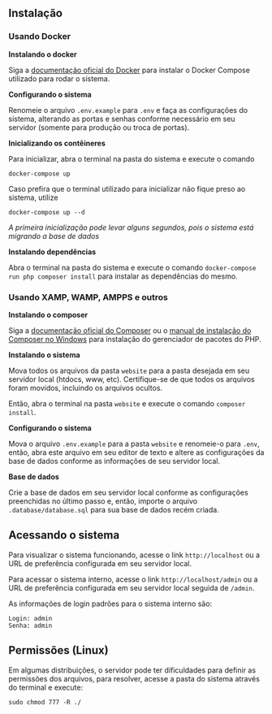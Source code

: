 ## Instalação

### Usando Docker

**Instalando o docker**

Siga a [documentação oficial do Docker](https://docs.docker.com/compose/install/) para instalar o Docker Compose utilizado para rodar o sistema.

**Configurando o sistema**

Renomeie o arquivo `.env.example` para `.env` e faça as configurações do sistema, alterando as portas e senhas conforme necessário em seu servidor (somente para produção ou troca de portas).

**Inicializando os contêineres**

Para inicializar, abra o terminal na pasta do sistema e execute o comando
```
docker-compose up
```

Caso prefira que o terminal utilizado para inicializar não fique preso ao sistema, utilize
```
docker-compose up --d
```

*A primeira inicialização pode levar alguns segundos, pois o sistema está migrando a base de dados*

**Instalando dependências**

Abra o terminal na pasta do sistema e execute o comando `docker-compose run php composer install` para instalar as dependências do mesmo.

### Usando XAMP, WAMP, AMPPS e outros

**Instalando o composer**

Siga a [documentação oficial do Composer](https://getcomposer.org/download/) ou o [manual de instalação do Composer no Windows](https://medium.com/@marcos.paegle/php-moderno-instalando-o-composer-windows-d45c29ba1fe1) para instalação do gerenciador de pacotes do PHP.

**Instalando o sistema**

Mova todos os arquivos da pasta `website` para a pasta desejada em seu servidor local (htdocs, www, etc). Certifique-se de que todos os arquivos foram movidos, incluindo os arquivos ocultos.

Então, abra o terminal na pasta `website` e execute o comando `composer install`.

**Configurando o sistema**

Mova o arquivo `.env.example` para a pasta `website` e renomeie-o para `.env`, então, abra este arquivo em seu editor de texto e altere as configurações da base de dados conforme as informações de seu servidor local.

**Base de dados**

Crie a base de dados em seu servidor local conforme as configurações preenchidas no último passo e, então, importe o arquivo `.database/database.sql` para sua base de dados recém criada.

## Acessando o sistema

Para visualizar o sistema funcionando, acesse o link `http://localhost` ou a URL de preferência configurada em seu servidor local.

Para acessar o sistema interno, acesse o link `http://localhost/admin` ou a URL de preferẽncia configurada em seu servidor local seguida de `/admin`.

As informações de login padrões para o sistema interno são:

```
Login: admin
Senha: admin
```

## Permissões (Linux)

Em algumas distribuições, o servidor pode ter dificuldades para definir as permissões dos arquivos, para resolver, acesse a pasta do sistema através do terminal e execute:

`sudo chmod 777 -R ./`